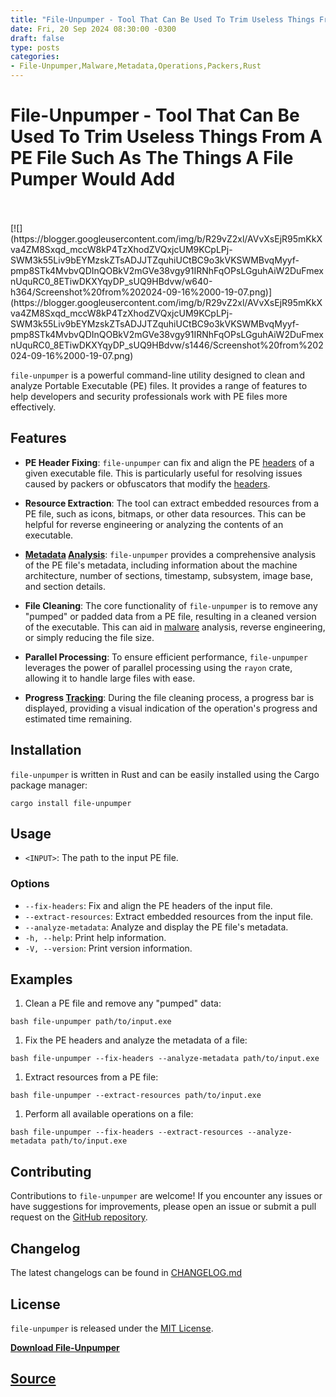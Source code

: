```yaml
---
title: "File-Unpumper - Tool That Can Be Used To Trim Useless Things From A PE File Such As The Things A File Pumper Would Add"
date: Fri, 20 Sep 2024 08:30:00 -0300
draft: false
type: posts
categories: 
- File-Unpumper,Malware,Metadata,Operations,Packers,Rust
---
```

# File-Unpumper - Tool That Can Be Used To Trim Useless Things From A PE File Such As The Things A File Pumper Would Add

<br/>

<br/>
[![](https://blogger.googleusercontent.com/img/b/R29vZ2xl/AVvXsEjR95mKkXva4ZM8Sxqd_mccW8kP4TzXhodZVQxjcUM9KCpLPj-SWM3k55Liv9bEYMzskZTsADJJTZquhiUCtBC9o3kVKSWMBvqMyyf-pmp8STk4MvbvQDInQOBkV2mGVe38vgy91IRNhFqOPsLGguhAiW2DuFmexnUquRC0_8ETiwDKXYqyDP_sUQ9HBdvw/w640-h364/Screenshot%20from%202024-09-16%2000-19-07.png)](https://blogger.googleusercontent.com/img/b/R29vZ2xl/AVvXsEjR95mKkXva4ZM8Sxqd_mccW8kP4TzXhodZVQxjcUM9KCpLPj-SWM3k55Liv9bEYMzskZTsADJJTZquhiUCtBC9o3kVKSWMBvqMyyf-pmp8STk4MvbvQDInQOBkV2mGVe38vgy91IRNhFqOPsLGguhAiW2DuFmexnUquRC0_8ETiwDKXYqyDP_sUQ9HBdvw/s1446/Screenshot%20from%202024-09-16%2000-19-07.png)

  

`file-unpumper` is a powerful command-line utility designed to clean and analyze Portable Executable (PE) files. It provides a range of features to help developers and security professionals work with PE files more effectively.

  

Features
--------

-   **PE Header Fixing**: `file-unpumper` can fix and align the PE [headers](https://www.kitploit.com/search/label/Headers "headers") of a given executable file. This is particularly useful for resolving issues caused by packers or obfuscators that modify the [headers](https://www.kitploit.com/search/label/Headers "headers").
    
-   **Resource Extraction**: The tool can extract embedded resources from a PE file, such as icons, bitmaps, or other data resources. This can be helpful for reverse engineering or analyzing the contents of an executable.
    
-   **[Metadata](https://www.kitploit.com/search/label/Metadata "Metadata") [Analysis](https://www.kitploit.com/search/label/Analysis "Analysis")**: `file-unpumper` provides a comprehensive analysis of the PE file's metadata, including information about the machine architecture, number of sections, timestamp, subsystem, image base, and section details.
    
-   **File Cleaning**: The core functionality of `file-unpumper` is to remove any "pumped" or padded data from a PE file, resulting in a cleaned version of the executable. This can aid in [malware](https://www.kitploit.com/search/label/Malware "malware") analysis, reverse engineering, or simply reducing the file size.
    
-   **Parallel Processing**: To ensure efficient performance, `file-unpumper` leverages the power of parallel processing using the `rayon` crate, allowing it to handle large files with ease.
    
-   **Progress [Tracking](https://www.kitploit.com/search/label/Tracking "Tracking")**: During the file cleaning process, a progress bar is displayed, providing a visual indication of the operation's progress and estimated time remaining.
    

Installation
------------

`file-unpumper` is written in Rust and can be easily installed using the Cargo package manager:

```
cargo install file-unpumper
```

Usage
-----

-   `<INPUT>`: The path to the input PE file.

### Options

-   `--fix-headers`: Fix and align the PE headers of the input file.
-   `--extract-resources`: Extract embedded resources from the input file.
-   `--analyze-metadata`: Analyze and display the PE file's metadata.
-   `-h, --help`: Print help information.
-   `-V, --version`: Print version information.

Examples
--------

1.  Clean a PE file and remove any "pumped" data:

`bash file-unpumper path/to/input.exe`

1.  Fix the PE headers and analyze the metadata of a file:

`bash file-unpumper --fix-headers --analyze-metadata path/to/input.exe`

1.  Extract resources from a PE file:

`bash file-unpumper --extract-resources path/to/input.exe`

1.  Perform all available operations on a file:

`bash file-unpumper --fix-headers --extract-resources --analyze-metadata path/to/input.exe`

Contributing
------------

Contributions to `file-unpumper` are welcome! If you encounter any issues or have suggestions for improvements, please open an issue or submit a pull request on the [GitHub repository](https://github.com/0x11DFE/file-unpumper "GitHub repository").

Changelog
---------

The latest changelogs can be found in [CHANGELOG.md](https://github.com/0x11DFE/CHANGELOG.md "CHANGELOG.md")

License
-------

`file-unpumper` is released under the [MIT License](https://opensource.org/license/MIT "MIT License").

  
  

**[Download File-Unpumper](https://github.com/0x11DFE/file-unpumper "Download File-Unpumper")**

[Source](http://www.kitploit.com/2024/09/file-unpumper-tool-that-can-be-used-to.html)
<br/>
---
